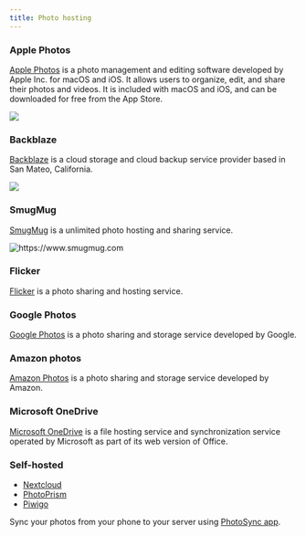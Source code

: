 ```yaml
---
title: Photo hosting
---
```


### Apple Photos

[Apple Photos](https://www.icloud.com/photos) is a photo management and editing software developed by Apple Inc.
for macOS and iOS. It allows users to organize, edit, and share their photos and videos.
It is included with macOS and iOS, and can be downloaded for free from the App Store.

![](https://ozzyczech.cz/i/apple-photos.png)

### Backblaze

[Backblaze](https://www.backblaze.com) is a cloud storage and cloud backup service provider based in San Mateo, California.

![](https://ozzyczech.cz/i/backblaze.png)

### SmugMug

[SmugMug](https://www.smugmug.com) is a unlimited photo hosting and sharing service.

![](https://ozzyczech.cz/i/smugmug.png "https://www.smugmug.com")

### Flicker

[Flicker](https://www.flickr.com) is a photo sharing and hosting service.

### Google Photos

[Google Photos](https://photos.google.com) is a photo sharing and storage service developed by Google.

### Amazon photos

[Amazon Photos](https://www.amazon.com/Amazon-Photos/b?ie=UTF8&node=13234696011) is a photo sharing and storage service developed by Amazon.

### Microsoft OneDrive

[Microsoft OneDrive](https://onedrive.live.com) is a file hosting service and synchronization service operated by Microsoft as part of its web version of Office.

### Self-hosted

- [Nextcloud](https://nextcloud.com)
- [PhotoPrism](https://photoprism.app)
- [Piwigo](https://piwigo.org)

Sync your photos from your phone to your server using [PhotoSync app](https://www.photosync-app.com/home).
